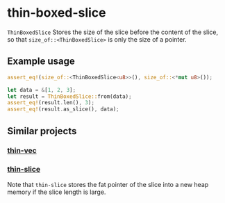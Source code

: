 # thin-boxed-slice

`ThinBoxedSlice` Stores the size of the slice before the content of the slice, so that `size_of::<ThinBoxedSlice>` is only the size of a pointer.

## Example usage

```rs
assert_eq!(size_of::<ThinBoxedSlice<u8>>(), size_of::<*mut u8>());

let data = &[1, 2, 3];
let result = ThinBoxedSlice::from(data);
assert_eq!(result.len(), 3);
assert_eq!(result.as_slice(), data);
```

## Similar projects

### [thin-vec](https://docs.rs/thin-vec)

### [thin-slice](https://docs.rs/thin-slice)

Note that `thin-slice` stores the fat pointer of the slice into a new heap memory if the slice length is large.
